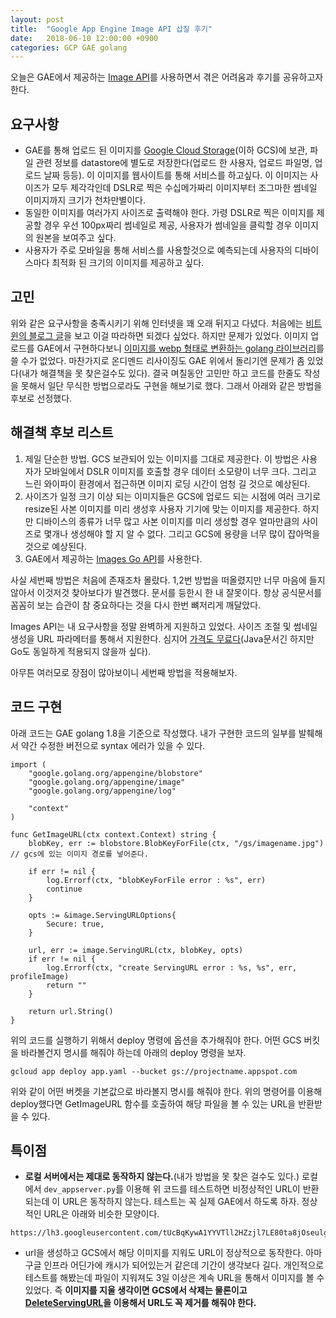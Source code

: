 ```yaml
---
layout: post
title:  "Google App Engine Image API 삽질 후기"
date:   2018-06-10 12:00:00 +0900
categories: GCP GAE golang
---
```


오늘은 GAE에서 제공하는 [Image API](https://cloud.google.com/appengine/docs/standard/go/images/)를 사용하면서 겪은 어려움과 후기를 공유하고자 한다.

## 요구사항
* GAE를 통해 업로드 된 이미지를 [Google Cloud Storage](https://cloud.google.com/go/getting-started/using-cloud-storage)(이하 GCS)에 보관, 파일 관련 정보를 datastore에 별도로 저장한다(업로드 한 사용자, 업로드 파일명, 업로드 날짜 등등). 이 이미지를 웹사이트를 통해 서비스를 하고싶다. 이 이미지는 사이즈가 모두 제각각인데 DSLR로 찍은 수십메가짜리 이미지부터 조그마한 썸네일 이미지까지 크기가 천차만별이다.
* 동일한 이미지를 여러가지 사이즈로 출력해야 한다. 가령 DSLR로 찍은 이미지를 제공할 경우 우선 100px짜리 썸네일로 제공, 사용자가 썸네일을 클릭할 경우 이미지의 원본을 보여주고 싶다.
* 사용자가 주로 모바일을 통해 서비스를 사용할것으로 예측되는데 사용자의 디바이스마다 최적화 된 크기의 이미지를 제공하고 싶다.

## 고민
위와 같은 요구사항을 충족시키기 위해 인터넷을 꽤 오래 뒤지고 다녔다. 처음에는 [비트윈의 블로그 글](http://engineering.vcnc.co.kr/2016/05/ondemand-image-resizing/)을 보고 이걸 따라하면 되겠다 싶었다. 하지만 문제가 있었다. 이미지 업로드를 GAE에서 구현하다보니 [이미지를 webp 형태로 변환하는 golang 라이브러리](https://github.com/chai2010/webp)를 쓸 수가 없었다. 마찬가지로 온디멘드 리사이징도 GAE 위에서 돌리기엔 문제가 좀 있었다(내가 해결책을 못 찾은걸수도 있다). 결국 며칠동안 고민만 하고 코드를 한줄도 작성을 못해서 일단 무식한 방법으로라도 구현을 해보기로 했다. 그래서 아래와 같은 방법을 후보로 선정했다.

## 해결책 후보 리스트
1. 제일 단순한 방법. GCS 보관되어 있는 이미지를 그대로 제공한다. 이 방법은 사용자가 모바일에서 DSLR 이미지를 호출할 경우 데이터 소모량이 너무 크다. 그리고 느린 와이파이 환경에서 접근하면 이미지 로딩 시간이 엄청 길 것으로 예상된다.
2. 사이즈가 일정 크기 이상 되는 이미지들은 GCS에 업로드 되는 시점에 여러 크기로 resize된 사본 이미지를 미리 생성후 사용자 기기에 맞는 이미지를 제공한다. 하지만 디바이스의 종류가 너무 많고 사본 이미지를 미리 생성할 경우 얼마만큼의 사이즈로 몇개나 생성해야 할 지 알 수 없다. 그리고 GCS에 용량을 너무 많이 잡아먹을것으로 예상된다.
3. GAE에서 제공하는 [Images Go API](https://cloud.google.com/appengine/docs/standard/go/images/)를 사용한다.

사실 세번째 방법은 처음에 존재조차 몰랐다. 1,2번 방법을 떠올렸지만 너무 마음에 들지 않아서 이것저것 찾아보다가 발견했다. 문서를 등한시 한 내 잘못이다. 항상 공식문서를 꼼꼼히 보는 습관이 참 중요하다는 것을 다시 한번 뼈저리게 깨달았다. 

Images API는 내 요구사항을 정말 완벽하게 지원하고 있었다. 사이즈 조절 및 썸네일 생성을 URL 파라메터를 통해서 지원한다. 심지어 [가격도 무료다](https://cloud.google.com/appengine/docs/standard/java/images/#quotas-limits-pricing)(Java문서긴 하지만 Go도 동일하게 적용되지 않을까 싶다).


아무튼 여러모로 장점이 많아보이니 세번째 방법을 적용해보자.

## 코드 구현
아래 코드는 GAE golang 1.8을 기준으로 작성했다. 내가 구현한 코드의 일부를 발췌해서 약간 수정한 버전으로 syntax 에러가 있을 수 있다. 

``` golang
import (
	"google.golang.org/appengine/blobstore"
	"google.golang.org/appengine/image"
	"google.golang.org/appengine/log"
	
	"context"
)

func GetImageURL(ctx context.Context) string {
	blobKey, err := blobstore.BlobKeyForFile(ctx, "/gs/imagename.jpg") // gcs에 있는 이미지 경로를 넣어준다.
	
	if err != nil {
		log.Errorf(ctx, "blobKeyForFile error : %s", err)
		continue
	}

	opts := &image.ServingURLOptions{
		Secure: true,
	}

	url, err := image.ServingURL(ctx, blobKey, opts)
	if err != nil {
		log.Errorf(ctx, "create ServingURL error : %s, %s", err, profileImage)
		return ""
	}
	
	return url.String()
}
```

위의 코드를 실행하기 위해서 deploy 명령에 옵션을 추가해줘야 한다. 어떤 GCS 버킷을 바라볼건지 명시를 해줘야 하는데 아래의 deploy 명령을 보자.

``` shell
gcloud app deploy app.yaml --bucket gs://projectname.appspot.com
```
위와 같이 어떤 버켓을 기본값으로 바라볼지 명시를 해줘야 한다. 위의 명령어를 이용해 deploy했다면 GetImageURL 함수를 호출하여 해당 파일을 볼 수 있는 URL을 반환받을 수 있다.

## 특이점

* **로컬 서버에서는 제대로 동작하지 않는다.**(내가 방법을 못 찾은 걸수도 있다.) 로컬에서 `dev_appserver.py`를 이용해 위 코드를 테스트하면 비정상적인 URL이 반환되는데 이 URL은 동작하지 않는다. 테스트는 꼭 실제 GAE에서 하도록 하자. 정상적인 URL은 아래와 비슷한 모양이다.
```
https://lh3.googleusercontent.com/tUcBqKywA1YYVTll2HZzjl7LE80ta8jOseulgwBRuv6FEX989G1E49s00d9yt4pJ0ql1htNcr9MCIlp33oKyha
```

* url을 생성하고 GCS에서 해당 이미지를 지워도 URL이 정상적으로 동작한다. 아마 구글 인프라 어딘가에 캐시가 되어있는거 같은데 기간이 생각보다 길다. 개인적으로 테스트를 해봤는데 파일이 지워져도 3일 이상은 계속 URL을 통해서 이미지를 볼 수 있었다. 즉 **이미지를 지울 생각이면 GCS에서 삭제는 물론이고 [DeleteServingURL](https://cloud.google.com/appengine/docs/standard/go/images/reference#DeleteServingURL)을 이용해서 URL도 꼭 제거를 해줘야 한다.**
